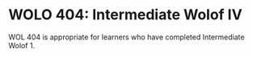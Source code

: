 # WOLO 404: Intermediate Wolof IV

WOL 404 is appropriate for learners who have completed Intermediate Wolof 1.